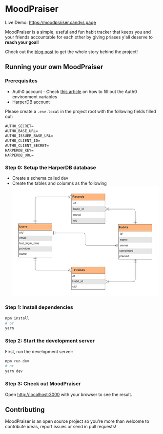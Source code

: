 # MoodPraiser

Live Demo: https://moodpraiser.candys.page

MoodPraiser is a simple, useful and fun habit tracker that keeps you and your friends accountable for each other by giving priases y'all deserve to **reach your goal**!

Check out the [blog post](https://candys.page/moodpraiser-fun-habit-tracker-to-keep-everyone-accountable) to get the whole story behind the project!

## Running your own MoodPraiser

### Prerequisites

- Auth0 account - Check [this article](https://auth0.com/docs/quickstart/webapp/nextjs/01-login#configure-the-sdk) on how to fill out the Auth0 environment variables
- HarperDB account

Please create a `.env.local` in the project root with the following fields filled out:

```
AUTH0_SECRET=
AUTH0_BASE_URL=
AUTH0_ISSUER_BASE_URL=
AUTH0_CLIENT_ID=
AUTH0_CLIENT_SECRET=
HARPERDB_KEY=
HARPERDB_URL=
```

### Step 0: Setup the HarperDB database

- Create a schema called dev
- Create the tables and columns as the following
  ![MoodPraiser ERD](ERD.png)

### Step 1: Install dependencies

```bash
npm install
# or
yarn
```

### Step 2: Start the development server

First, run the development server:

```bash
npm run dev
# or
yarn dev
```

### Step 3: Check out MoodPraiser

Open [http://localhost:3000](http://localhost:3000) with your browser to see the result.

## Contributing

MoodPraiser is an open source project so you're more than welcome to contribute ideas, report issues or send in pull requests!

